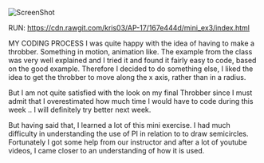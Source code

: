 ![ScreenShot](https://github.com/kris03/AP-17/blob/master/mini_ex3/Sk%C3%A6rmbillede%202017-02-27%20kl.%2012.01.07.png)

RUN: https://cdn.rawgit.com/kris03/AP-17/167e444d/mini_ex3/index.html

MY CODING PROCESS
I was quite happy with the idea of having to make a throbber. Something in motion, animation like.
The example from the class was very well explained and I tried it and found it fairly easy to code, based on the good example. 
Therefore I decided to do something else, I liked the idea to get the throbber to move along the x axis, rather than in a radius.

But I am not quite satisfied with the look on my final Throbber since I must admit that I overestimated how much time I would have to code during this week ..
I will definitely try better next week.

But having said that, I learned a lot of this mini exercise. I had much difficulty in understanding the use of PI in relation to to draw semicircles.
Fortunately I got some help from our instructor and  after a lot of youtube videos, I came closer to an understanding of how it is used.
